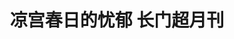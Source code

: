 ---
logo: images/凉宫春日的忧郁 长门超月刊.jpg
title: 凉宫春日的忧郁 长门超月刊
subTitle: 暂无资源，如果你拥有该资源，可点击此处向我们提交反馈

category: 公式书

hasResource: false
---